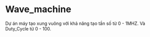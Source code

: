 # Wave_machine
Dự án máy tạo xung vuông với khả năng tạo tần số từ 0 - 1MHZ. Và Duty_Cycle từ 0 - 100.
